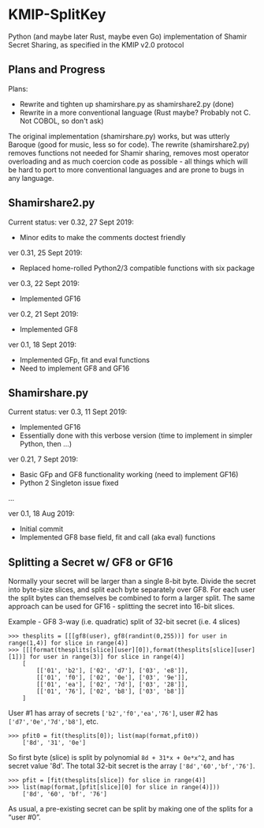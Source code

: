 # KMIP-SplitKey
Python (and maybe later Rust, maybe even Go) implementation of Shamir Secret Sharing, as specified in the KMIP v2.0 protocol

## Plans and Progress

Plans:
   * Rewrite and tighten up shamirshare.py as shamirshare2.py (done)
   * Rewrite in a more conventional language (Rust maybe? Probably not C.  Not COBOL, so don't ask)
   
The original implementation (shamirshare.py) works, but was utterly Baroque (good for music, less so for code).
The rewrite (shamirshare2.py) removes functions not needed for Shamir sharing, removes most operator overloading
and as much coercion code as possible - all things which will be hard to port to more conventional
languages and are prone to bugs in any language.

## Shamirshare2.py

Current status: ver 0.32, 27 Sept 2019:
   * Minor edits to make the comments doctest friendly

ver 0.31, 25 Sept 2019:
   * Replaced home-rolled Python2/3 compatible functions with six package

ver 0.3, 22 Sept 2019:
   * Implemented GF16

ver 0.2, 21 Sept 2019:
   * Implemented GF8

ver 0.1, 18 Sept 2019:
   * Implemented GFp, fit and eval functions
   * Need to implement GF8 and GF16

## Shamirshare.py

Current status: ver 0.3, 11 Sept 2019:
   * Implemented GF16
   * Essentially done with this verbose version (time to implement in simpler Python, then ...)
   
ver 0.21, 7 Sept 2019:
   * Basic GFp and GF8 functionality working (need to implement GF16)
   * Python 2 Singleton issue fixed
   
...

ver 0.1, 18 Aug 2019:
   * Initial commit
   * Implemented GF8 base field, fit and call (aka eval) functions
   
## Splitting a Secret w/ GF8 or GF16

Normally your secret will be larger than a single 8-bit byte.  Divide the secret into byte-size slices, and split each byte separately over GF8.  For each user the split bytes can themselves be combined to form a larger split.  The same approach can be used for GF16 - splitting the secret into 16-bit slices.

Example - GF8 3-way (i.e. quadratic) split of 32-bit secret (i.e. 4 slices)
```
>>> thesplits = [[[gf8(user), gf8(randint(0,255))] for user in range(1,4)] for slice in range(4)]
>>> [[[format(thesplits[slice][user][0]),format(thesplits[slice][user][1])] for user in range(3)] for slice in range(4)] 
    [
        [['01', 'b2'], ['02', 'd7'], ['03', 'e8']], 
        [['01', 'f0'], ['02', '0e'], ['03', '9e']], 
        [['01', 'ea'], ['02', '7d'], ['03', '28']], 
        [['01', '76'], ['02', 'b8'], ['03', 'b8']]
    ]
```
User #1 has array of secrets ```['b2','f0','ea','76']```, user #2 has ```['d7','0e','7d','b8']```, etc.
```
>>> pfit0 = fit(thesplits[0]); list(map(format,pfit0))
    ['8d', '31', '0e']
```
So first byte (slice) is split by polynomial ```8d + 31*x + 0e*x^2```, and has secret value '8d'. The total 32-bit secret is the array ```['8d','60','bf','76']```.
```
>>> pfit = [fit(thesplits[slice]) for slice in range(4)] 
>>> list(map(format,[pfit[slice][0] for slice in range(4)]))
    ['8d', '60', 'bf', '76']
```
As usual, a pre-existing secret can be split by making one of the splits for a “user #0”.


